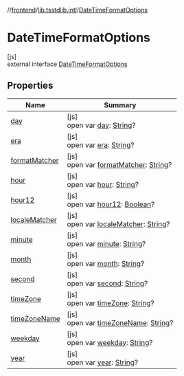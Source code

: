 //[frontend](../../../index.md)/[lib.tsstdlib.intl](../index.md)/[DateTimeFormatOptions](index.md)

# DateTimeFormatOptions

[js]\
external interface [DateTimeFormatOptions](index.md)

## Properties

| Name | Summary |
|---|---|
| [day](day.md) | [js]<br>open var [day](day.md): [String](https://kotlinlang.org/api/latest/jvm/stdlib/kotlin/-string/index.html)? |
| [era](era.md) | [js]<br>open var [era](era.md): [String](https://kotlinlang.org/api/latest/jvm/stdlib/kotlin/-string/index.html)? |
| [formatMatcher](format-matcher.md) | [js]<br>open var [formatMatcher](format-matcher.md): [String](https://kotlinlang.org/api/latest/jvm/stdlib/kotlin/-string/index.html)? |
| [hour](hour.md) | [js]<br>open var [hour](hour.md): [String](https://kotlinlang.org/api/latest/jvm/stdlib/kotlin/-string/index.html)? |
| [hour12](hour12.md) | [js]<br>open var [hour12](hour12.md): [Boolean](https://kotlinlang.org/api/latest/jvm/stdlib/kotlin/-boolean/index.html)? |
| [localeMatcher](locale-matcher.md) | [js]<br>open var [localeMatcher](locale-matcher.md): [String](https://kotlinlang.org/api/latest/jvm/stdlib/kotlin/-string/index.html)? |
| [minute](minute.md) | [js]<br>open var [minute](minute.md): [String](https://kotlinlang.org/api/latest/jvm/stdlib/kotlin/-string/index.html)? |
| [month](month.md) | [js]<br>open var [month](month.md): [String](https://kotlinlang.org/api/latest/jvm/stdlib/kotlin/-string/index.html)? |
| [second](second.md) | [js]<br>open var [second](second.md): [String](https://kotlinlang.org/api/latest/jvm/stdlib/kotlin/-string/index.html)? |
| [timeZone](time-zone.md) | [js]<br>open var [timeZone](time-zone.md): [String](https://kotlinlang.org/api/latest/jvm/stdlib/kotlin/-string/index.html)? |
| [timeZoneName](time-zone-name.md) | [js]<br>open var [timeZoneName](time-zone-name.md): [String](https://kotlinlang.org/api/latest/jvm/stdlib/kotlin/-string/index.html)? |
| [weekday](weekday.md) | [js]<br>open var [weekday](weekday.md): [String](https://kotlinlang.org/api/latest/jvm/stdlib/kotlin/-string/index.html)? |
| [year](year.md) | [js]<br>open var [year](year.md): [String](https://kotlinlang.org/api/latest/jvm/stdlib/kotlin/-string/index.html)? |
